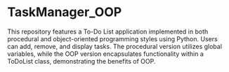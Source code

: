 # TaskManager_OOP
This repository features a To-Do List application implemented in both procedural and object-oriented programming styles using Python. Users can add, remove, and display tasks. The procedural version utilizes global variables, while the OOP version encapsulates functionality within a ToDoList class, demonstrating the benefits of OOP.
